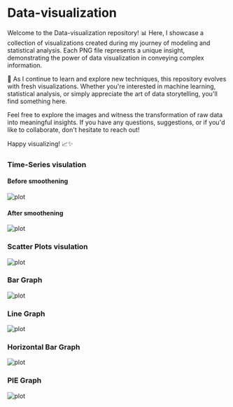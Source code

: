 # Data-visualization

Welcome to the Data-visualization repository! 📊 Here, I showcase a collection of visualizations created during my journey of modeling and statistical analysis. Each PNG file represents a unique insight, demonstrating the power of data visualization in conveying complex information.

🚀 As I continue to learn and explore new techniques, this repository evolves with fresh visualizations. Whether you're interested in machine learning, statistical analysis, or simply appreciate the art of data storytelling, you'll find something here.

Feel free to explore the images and witness the transformation of raw data into meaningful insights. If you have any questions, suggestions, or if you'd like to collaborate, don't hesitate to reach out! 

Happy visualizing! 📈✨

### Time-Series visulation

#### Before smoothening
![plot](Visual/time-series/final.png)

#### After smoothening 
![plot](Visual/time-series/sm_smooth.png)

### Scatter Plots visulation
![plot](Visual/scatter/scatterplots.png)


### Bar Graph
![plot](Visual/Bar.png)

### Line Graph
![plot](Visual/Line.png)

### Horizontal Bar Graph
![plot](Visual/horizontal_Bar.png)

### PIE Graph
![plot](Visual/pie.png)

